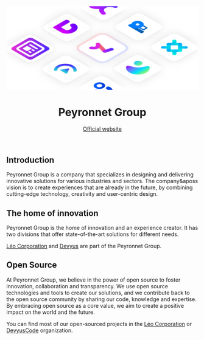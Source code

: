 <picture>
      <source media="(prefers-color-scheme: dark)" srcset="https://github.com/Leo-Corporation/.github/raw/main/profile/BannerD.svg">
      <source media="(prefers-color-scheme: light)" srcset="https://github.com/Leo-Corporation/.github/raw/main/profile/Banner.svg">
      <img alt="A isometric image representing all apps made by Léo Corporation." src="https://github.com/Leo-Corporation/.github/raw/main/profile/Banner.svg">
    </picture>
<br>

<h1 align="center">Peyronnet Group</h1>
<p align="center"><a href="https://peyronnet.group">Official website</a></p>
<br>

## Introduction
Peyronnet Group is a company that specializes in designing and delivering innovative solutions for various industries and sectors. The company&aposs vision is to create experiences that are already in the future, by combining cutting-edge technology, creativity and user-centric design.

## The home of innovation
Peyronnet Group is the home of innovation and an experience creator. It has two divisions that offer state-of-the-art solutions for different needs.

[Léo Corporation](https::/leocorporation.dev) and [Devyus]() are part of the Peyronnet Group.

## Open Source
At Peyronnet Group, we believe in the power of open source to foster innovation, collaboration and transparency. We use open source technologies and tools to create our solutions, and we contribute back to the open source community by sharing our code, knowledge and expertise. By embracing open source as a core value, we aim to create a positive impact on the world and the future.

You can find most of our open-sourced projects in the [Léo Corporation](https://github.com/Leo-Corporation/) or [DevyusCode](https://github.com/DevyusCode/) organization.

